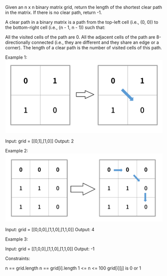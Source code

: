 Given an n x n binary matrix grid, return the length of the shortest clear path in the matrix. If there is no clear path, return -1.

A clear path in a binary matrix is a path from the top-left cell (i.e., (0, 0)) to the bottom-right cell (i.e., (n - 1, n - 1)) such that:

All the visited cells of the path are 0.
All the adjacent cells of the path are 8-directionally connected (i.e., they are different and they share an edge or a corner).
The length of a clear path is the number of visited cells of this path.



Example 1:
![img.png](img.png)

Input: grid = [[0,1],[1,0]]
Output: 2


Example 2:
![img_1.png](img_1.png)

Input: grid = [[0,0,0],[1,1,0],[1,1,0]]
Output: 4


Example 3:

Input: grid = [[1,0,0],[1,1,0],[1,1,0]]
Output: -1


Constraints:

n == grid.length
n == grid[i].length
1 <= n <= 100
grid[i][j] is 0 or 1